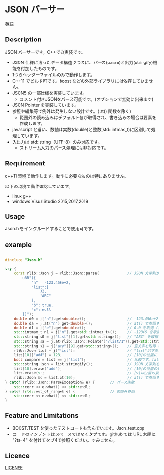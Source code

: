 # JSON パーサー

[英語](/README.md)

## Description

JSON パーサーです。C++での実装です。

+ JSON 仕様に沿ったデータ構造クラスに、パース(parse)と出力(stringify)機能を付加したものです。
+ 1つのヘッダーファイルのみで動作します。
+ C++11 でビルド可です。boost などの外部ライブラリには依存していません。
+ JSON5 の一部仕様を実装しています。
  + コメント付きJSONをパース可能です。(オプションで無効に出来ます)
+ JSON Pointer を実装しています。
+ 参照や編集等で例外は発生しない設計です。( at() 関数を除く)
  + 範囲外の読み込みはデフォルト値が取得され、書き込みの場合は要素を作成します。
+ javascript と違い、数値は実数(double)と整数(std::intmax_t)に区別して処理しています。
+ 入出力は std::string（UTF-8）のみ対応です。
  + ストリーム入力のパース処理には非対応です。


## Requirement

c++11 環境で動作します。動作に必要なものは特にありません。

以下の環境で動作確認しています。
+ linux g++
+ windows VisualStudio 2015,2017,2019

## Usage

Json.h をインクルードすることで使用可です。

## example

```c++

#include "Json.h"

try {
    const rlib::Json j = rlib::Json::parse(             // JSON 文字列から構築
        u8R"({
            "n" : -123.456e+2,
            "list":[
                32,
                "ABC"
            ],
            "b": true,
            "c": null
        })");
    double d0 = j["n"].get<double>();                   // -123.456e+2 を取得
    double da = j.at("n").get<double>();                // at() で参照する記述です。（範囲外の場合に例外が発生します）
    double d1 = j["e"].get<double>();                   // 0.0 を取得 (存在しない位置を指定したのでデフォルト値が取れる)
    std::intmax_t n1 = j["n"].get<std::intmax_t>();     // -12346 を取得 (double値を四捨五入した整数値が取れます)
    std::string s0 = j["list"][1].get<std::string>();   // "ABC" を取得
    std::string sa = j.at(rlib::Json::Pointer("/list/1")).get<std::string>();	// JSON Pointerで指定する記述です。
    std::string s1 = j["ary"][9].get<std::string>();    // 空文字を取得 (存在しない位置を指定したのでデフォルト値が取れる)
    rlib::Json list = j["list"];                        // "list"以下をコピー(複製)
    list[10]["add"] = 123;                              // [10]の位置に {"add":123} を 追加 ( 配列[2～9]の位置は null で埋められる)
    bool compare = list == j["list"];                   // 比較です。false が返ります。
    std::string json = list.stringify();                // JSON 文字列を取得
    list[10].erase("add");                              // [10]の位置の連想配列の要素({"add":123})を削除
    list.erase(9);                                      // [9]の位置の要素(null)を削除
    rlib::Json &c = list.at(10);                        // at() で参照すると範囲外の場合に例外が発生します
} catch (rlib::Json::ParseException& e) {       // パース失敗
    std::cerr << e.what() << std::endl;
} catch (std::out_of_range& e) {                // 範囲外参照
    std::cerr << e.what() << std::endl;
}
```

## Feature and Limitations

- BOOST.TEST を使ったテストコードも含んでいます。Json_test.cpp
- コードのインデントはスペースではなくタブです。github では URL 末尾に "?ts=4" を付けてタブ4で参照ください。すみません。

## Licence

[LICENSE](/LICENSE)

